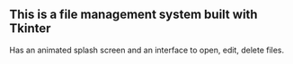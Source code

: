 ## This is a file management system built with Tkinter
Has an animated splash screen and an interface to open, edit, delete files.

